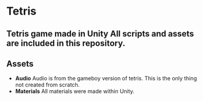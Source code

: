 # Tetris
Tetris game made in Unity
All scripts and assets are included in this repository.
---
## Assets
- **Audio**
  Audio is from the gameboy version of tetris.
  This is the only thing not created from scratch.
- **Materials**
All materials were made within Unity.

